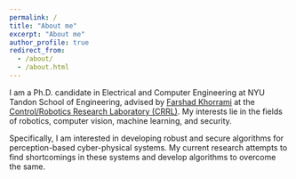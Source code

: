 ```yaml
---
permalink: /
title: "About me"
excerpt: "About me"
author_profile: true
redirect_from: 
  - /about/
  - /about.html
---
```


I am a Ph.D. candidate in Electrical and Computer Engineering at NYU Tandon School of Engineering, advised by [Farshad Khorrami](https://engineering.nyu.edu/faculty/farshad-khorrami) at the [Control/Robotics Research Laboratory (CRRL)](http://crrl.poly.edu/). My interests lie in the fields of robotics, computer vision, machine learning, and security. 

Specifically, I am interested in developing robust and secure algorithms for perception-based cyber-physical systems. My current research attempts to find shortcomings in these systems and develop algorithms to overcome the same.
